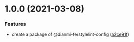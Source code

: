 # 1.0.0 (2021-03-08)


### Features

* create a package of @dianmi-fe/stylelint-config ([a2ce91f](https://github.com/dianmi-fe/scripts/commit/a2ce91fa63311d76fcb9a072b0fd76cd3e9aaba8))



